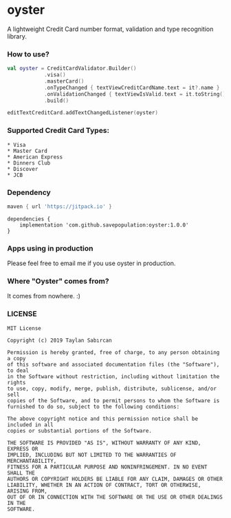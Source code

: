 # oyster
A lightweight Credit Card number format, validation and type recognition library.

### How to use?
```kotlin
val oyster = CreditCardValidator.Builder()
            .visa()
            .masterCard()
            .onTypeChanged { textViewCreditCardName.text = it?.name }
            .onValidationChanged { textViewIsValid.text = it.toString() }
            .build()

editTextCreditCard.addTextChangedListener(oyster)
```

### Supported Credit Card Types:
    * Visa
    * Master Card
    * American Express
    * Dinners Club
    * Discover
    * JCB

### Dependency<br>
```groovy
maven { url 'https://jitpack.io' }
```
```
dependencies {
    implementation 'com.github.savepopulation:oyster:1.0.0'
}
``` 

### Apps using in production
Please feel free to email me if you use oyster in production.

### Where "Oyster" comes from?
It comes from nowhere. :)

### LICENSE
```
MIT License

Copyright (c) 2019 Taylan Sabırcan

Permission is hereby granted, free of charge, to any person obtaining a copy
of this software and associated documentation files (the "Software"), to deal
in the Software without restriction, including without limitation the rights
to use, copy, modify, merge, publish, distribute, sublicense, and/or sell
copies of the Software, and to permit persons to whom the Software is
furnished to do so, subject to the following conditions:

The above copyright notice and this permission notice shall be included in all
copies or substantial portions of the Software.

THE SOFTWARE IS PROVIDED "AS IS", WITHOUT WARRANTY OF ANY KIND, EXPRESS OR
IMPLIED, INCLUDING BUT NOT LIMITED TO THE WARRANTIES OF MERCHANTABILITY,
FITNESS FOR A PARTICULAR PURPOSE AND NONINFRINGEMENT. IN NO EVENT SHALL THE
AUTHORS OR COPYRIGHT HOLDERS BE LIABLE FOR ANY CLAIM, DAMAGES OR OTHER
LIABILITY, WHETHER IN AN ACTION OF CONTRACT, TORT OR OTHERWISE, ARISING FROM,
OUT OF OR IN CONNECTION WITH THE SOFTWARE OR THE USE OR OTHER DEALINGS IN THE
SOFTWARE.
```

